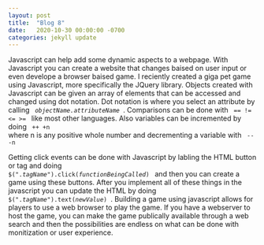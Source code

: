 ```yaml
---
layout: post
title:  "Blog 8"
date:   2020-10-30 00:00:00 -0700
categories: jekyll update
---
```

Javascript can help add some dynamic aspects to a webpage. With Javascript you can create a website that changes baised on user input or even develope a browser baised game. I reciently created a giga pet game using Javascript, more specifically the JQuery library. Objects created with Javascript can be given an array of elements that can be accessed and changed using dot notation. Dot notation is where you select an attribute by calling <code> <i>objectName.attributeName</i> </code>. Comparisons can be done with <code> == != <= >= </code> like most other languages. Also variables can be incremented by doing <code> ++ +n </code> where n is any positive whole number and decrementing a variable with <code> -- -n </code> 

Getting click events can be done with Javascript by labling the HTML button or tag and doing <code> $(".<i>tagName</i>").click(<i>functionBeingCalled</i>) </code> and then you can create a game using these buttons. After you implement all of these things in the javascript you can update the HTML by doing <code> $(".<i>tagName</i>").text(<i>newValue</i>) </code>. Building a game using javascript allows for players to use a web browser to play the game. If you have a webserver to host the game, you can make the game publically available through a web search and then the possibilities are endless on what can be done with monitization or user experience. 
